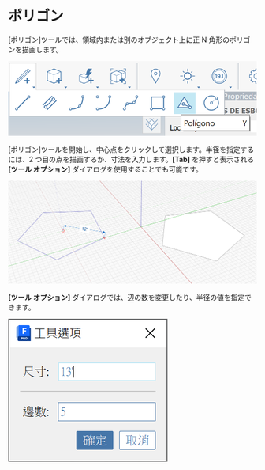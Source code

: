 # ポリゴン 

[ポリゴン]ツールでは、領域内または別のオブジェクト上に正 N 角形のポリゴンを描画します。

![](<../.gitbook/assets/image (9) (1).png>)

[ポリゴン]ツールを開始し、中心点をクリックして選択します。半径を指定するには、2 つ目の点を描画するか、寸法を入力します。**[Tab]** を押すと表示される **[ツール オプション]** ダイアログを使用することでも可能です。

![](<../.gitbook/assets/image (7) (1).png>)

**[ツール オプション]** ダイアログでは、辺の数を変更したり、半径の値を指定できます。

![](<../.gitbook/assets/image (13) (1).png>)
